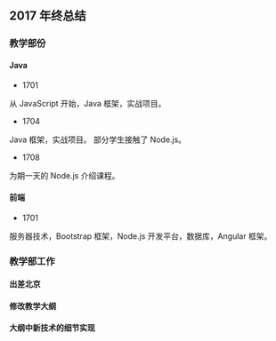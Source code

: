 ## 2017 年终总结

### 教学部份

#### Java

* 1701

从 JavaScript 开始，Java 框架，实战项目。

* 1704

Java 框架，实战项目。
部分学生接触了 Node.js。

* 1708

为期一天的 Node.js 介绍课程。

#### 前端

* 1701

服务器技术，Bootstrap 框架，Node.js 开发平台，数据库，Angular 框架。

### 教学部工作

#### 出差北京

#### 修改教学大纲

#### 大纲中新技术的细节实现
